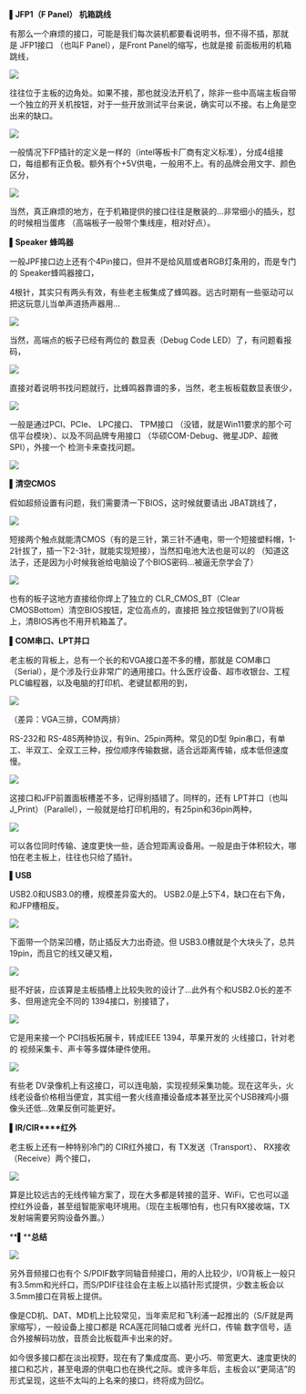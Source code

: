 **▌JFP1（F Panel） 机箱跳线**

有那么一个麻烦的接口，可能是我们每次装机都要看说明书，但不得不插，那就是 JFP1接口 （也叫F Panel），是Front Panel的缩写，也就是接 前面板用的机箱跳线，

![](https://p6.itc.cn/q_70/images03/20210725/d8b2397df3624bc78c7f07130c0e1beb.jpeg)

往往位于主板的边角处。如果不接，那也就没法开机了，除非一些中高端主板自带一个独立的开关机按钮，对于一些开放测试平台来说，确实可以不接。右上角是空出来的缺口。

![](https://p1.itc.cn/q_70/images03/20210725/290a884e476444c7a7572fc5d0e58dc5.jpeg)

一般情况下FP插针的定义是一样的（intel等板卡厂商有定义标准），分成4组接口，每组都有正负极。额外有个+5V供电，一般用不上。有的品牌会用文字、颜色区分，

![](https://p8.itc.cn/q_70/images03/20210725/d9d776ce6603442c806a947d771f9346.jpeg)

当然，真正麻烦的地方，在于机箱提供的接口往往是散装的...非常细小的插头，怼的时候相当蛋疼 （高端板子一般带个集线座，相对好点）。

**▌Speaker** **蜂鸣器**

一般JPF接口边上还有个4Pin接口，但并不是给风扇或者RGB灯条用的，而是专门的 Speaker蜂鸣器接口，

4根针，其实只有两头有效，有些老主板集成了蜂鸣器。远古时期有一些驱动可以把这玩意儿当单声道扬声器用...

![](https://p6.itc.cn/q_70/images03/20210725/b54bb65f4b6b400f842ac9f330ab2309.jpeg)

当然，高端点的板子已经有两位的 数显表（Debug Code LED）了，有问题看报码，

![](https://p0.itc.cn/q_70/images03/20210725/7395647c484d4e3f8b1d63a24f9c9d44.jpeg)

直接对着说明书找问题就行，比蜂鸣器靠谱的多，当然，老主板板载数显表很少，

![](https://p8.itc.cn/q_70/images03/20210725/01e7116c4d95405d8c66806e58f8e5cd.jpeg)

一般是通过PCI、PCIe、 LPC接口、 TPM接口 （没错，就是Win11要求的那个可信平台模块）、以及不同品牌专用接口 （华硕COM-Debug、微星JDP、超微SPI），外接一个 检测卡来查找问题。

![](https://p1.itc.cn/q_70/images03/20210725/0c27530f3b4840eea1b38871aa796247.jpeg)

**▌清空CMOS**

假如超频设置有问题，我们需要清一下BIOS，这时候就要请出 JBAT跳线了，

![](https://p8.itc.cn/q_70/images03/20210725/4326ec536b004a4cbed7fee2d971e21e.jpeg)

短接两个触点就能清CMOS（有的是三针，第三针不通电，带一个短接塑料帽，1-2针拔了，插一下2-3针，就能实现短接），当然扣电池大法也是可以的 （知道这法子，还是因为小时候我爸给电脑设了个BIOS密码...被逼无奈学会了）

![](https://p8.itc.cn/q_70/images03/20210725/43e52c67ee7340fda4f51424b1745c4e.jpeg)

也有的板子这地方直接给你焊上了独立的 CLR_CMOS_BT（Clear CMOSBottom）清空BIOS按钮，定位高点的，直接把 独立按钮做到了I/O背板上，清BIOS再也不用开机箱盖了。

**▌COM串口、LPT并口**

老主板的背板上，总有一个长的和VGA接口差不多的槽，那就是 COM串口（Serial），是个涉及行业非常广的通用接口。什么医疗设备、超市收银台、工程PLC编程器，以及电脑的打印机、老键鼠都用的到，

![](https://p6.itc.cn/q_70/images03/20210725/516918489c7e48e786b66c387bee1d02.jpeg)

（差异：VGA三排，COM两排）

RS-232和 RS-485两种协议，有9in、25pin两种。常见的D型 9pin串口，有单工、半双工、全双工三种，按位顺序传输数据，适合远距离传输，成本低但速度慢。

![](https://p4.itc.cn/q_70/images03/20210725/a01b1ba720e2461ab7318ac285adb171.jpeg)

这接口和JFP前置面板槽差不多，记得别插错了。同样的，还有 LPT并口（也叫J_Print）（Parallel），一般就是给打印机用的，有25pin和36pin两种，

![](https://p6.itc.cn/q_70/images03/20210725/706619e5e45b4aa799257ce56e870ed2.jpeg)

可以各位同时传输、速度更快一些，适合短距离设备用。一般是由于体积较大，哪怕在老主板上，往往也只给了插针。

**▌USB**

USB2.0和USB3.0的槽，规模差异蛮大的。 USB2.0是上5下4，缺口在右下角，和JFP槽相反。

![](https://p7.itc.cn/q_70/images03/20210725/f52686f2a81f4eda851bceaf60f0a82e.jpeg)

下面带一个防呆凹槽，防止插反大力出奇迹。但 USB3.0槽就是个大块头了，总共19pin，而且它的线又硬又粗，

![](https://p9.itc.cn/q_70/images03/20210725/7bc65d56abd6477a88cc6ff88b5f67c0.jpeg)

挺不好装，应该算是主板插槽上比较失败的设计了...此外有个和USB2.0长的差不多、但用途完全不同的 1394接口，别接错了，

![](https://p7.itc.cn/q_70/images03/20210725/4c617de7100a4a3a9568742be3e29d82.jpeg)

它是用来接一个 PCI挡板拓展卡，转成IEEE 1394，苹果开发的 火线接口，针对老的 视频采集卡、声卡等多媒体硬件使用。

![](https://p5.itc.cn/q_70/images03/20210725/d24e22fa062d4f5ca60176854fdc6b23.jpeg)

有些老 DV录像机上有这接口，可以连电脑，实现视频采集功能。现在这年头，火线老设备价格相当便宜，其实组一套火线直播设备成本甚至比买个USB辣鸡小摄像头还低...效果反倒可能更好。

**▌IR/CIR****红外**

老主板上还有一种特别冷门的 CIR红外接口，有 TX发送（Transport）、 RX接收（Receive）两个接口，

![](https://p7.itc.cn/q_70/images03/20210725/2c28adcd032d4527bcabe80237135885.jpeg)

算是比较远古的无线传输方案了，现在大多都是转接的蓝牙、WiFi，它也可以遥控红外设备，甚至组智能家电环境用。（现在主板哪怕有，也只有RX接收端，TX发射端需要另购设备外置。）

**▌****总结**

![](https://p0.itc.cn/q_70/images03/20210725/a63cb9995263428b86d84c75c841e5c1.jpeg)

另外音频接口也有个 S/PDIF数字同轴音频接口，用的人比较少，I/O背板上一般只有3.5mm和光纤口，而S/PDIF往往会在主板上以插针形式提供，少数主板会以3.5mm接口在背板上提供。

像是CD机、DAT、MD机上比较常见，当年索尼和飞利浦一起推出的（S/F就是两家缩写），一般设备上接口都是 RCA莲花同轴口或者 光纤口，传输 数字信号，适合外接解码功放，音质会比板载声卡出来的好。

如今很多接口都在淡出视野，现在有了集成度高、更小巧、带宽更大、速度更快的接口和芯片，甚至电源的供电口也在换代之际。或许多年后，主板会以“更简洁”的形式呈现，这些不太叫的上名来的接口，终将成为回忆。